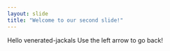 ```yaml
---
layout: slide
title: "Welcome to our second slide!"
---
```

Hello venerated-jackals
Use the left arrow to go back!
